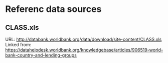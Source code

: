 # Referenc data sources

## CLASS.xls

URL: http://databank.worldbank.org/data/download/site-content/CLASS.xls
Linked from: https://datahelpdesk.worldbank.org/knowledgebase/articles/906519-world-bank-country-and-lending-groups

